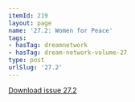 ```yaml
---
itemId: 219
layout: page
name: '27.2: Women for Peace'
tags:
- hasTag: dreamnetwork
- hasTag: dream-network-volume-27
type: post
urlSlug: '27.2'
---
```

<a href="files/pdfs/Volume_27/27.2_women_for_peace.pdf" download="">Download issue 27.2</a>